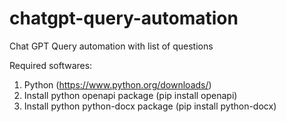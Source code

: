 # chatgpt-query-automation
Chat GPT Query automation with list of questions

Required softwares:
1) Python (https://www.python.org/downloads/)
2) Install python openapi package (pip install openapi)
3) Install python python-docx package (pip install python-docx)




